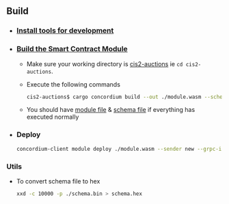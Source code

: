 ## Build

- ### [Install tools for development](https://developer.concordium.software/en/mainnet/smart-contracts/guides/setup-tools.html#setup-tools)

- ### [Build the Smart Contract Module](https://developer.concordium.software/en/mainnet/smart-contracts/guides/compile-module.html)

  - Make sure your working directory is [cis2-auctions](./) ie `cd cis2-auctions`.
  - Execute the following commands

    ```bash
    cis2-auctions$ cargo concordium build --out ./module.wasm --schema-out ./schema.bin --schema-embed
    ```

  - You should have [module file](./module.wasm) & [schema file](./schema.bin) if everything has executed normally

- ### Deploy

  ```bash
  concordium-client module deploy ./module.wasm --sender new --grpc-ip 127.0.0.1 --grpc-port 20002
  ```

### Utils

- To convert schema file to hex

  ```bash
  xxd -c 10000 -p ./schema.bin > schema.hex
  ```
